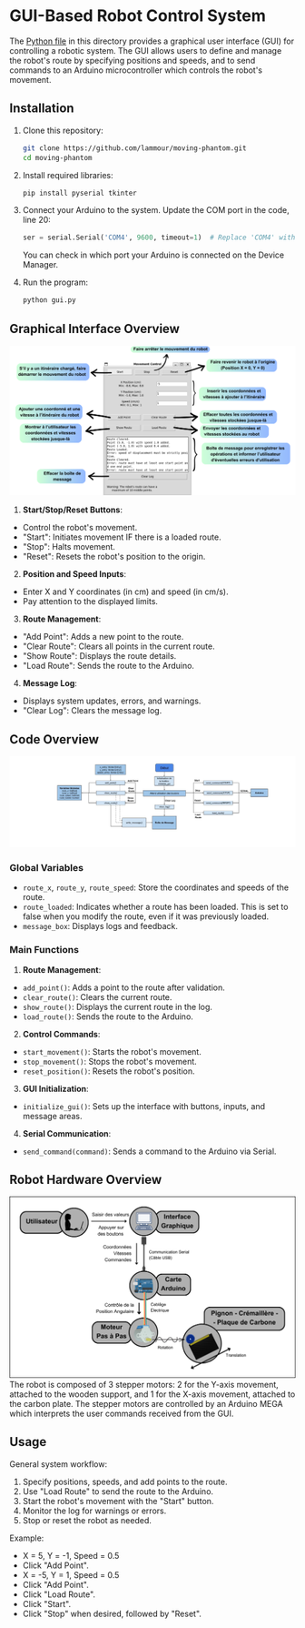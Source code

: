 # GUI-Based Robot Control System

The [Python file](gui.py) in this directory provides a graphical user interface (GUI) for controlling a robotic system. The GUI allows users to define and manage the robot's route by specifying positions and speeds, and to send commands to an Arduino microcontroller which controls the robot's movement.

## Installation

1. Clone this repository:
   ```bash
   git clone https://github.com/lammour/moving-phantom.git
   cd moving-phantom
   ```

2. Install required libraries:
    ```bash
    pip install pyserial tkinter
    ```

3. Connect your Arduino to the system. Update the COM port in the code, line 20:
    ```python
    ser = serial.Serial('COM4', 9600, timeout=1)  # Replace 'COM4' with your Arduino's port
    ```
    You can check in which port your Arduino is connected on the Device Manager.

4. Run the program:
    ```bash
    python gui.py
    ```
    
## Graphical Interface Overview

![GUI Overview](assets/gui_overview.png)

1. **Start/Stop/Reset Buttons**:
- Control the robot's movement.
- "Start": Initiates movement IF there is a loaded route.
- "Stop": Halts movement.
- "Reset": Resets the robot's position to the origin.

2. **Position and Speed Inputs**:
- Enter X and Y coordinates (in cm) and speed (in cm/s).
- Pay attention to the displayed limits.

3. **Route Management**:
- "Add Point": Adds a new point to the route.
- "Clear Route": Clears all points in the current route.
- "Show Route": Displays the route details.
- "Load Route": Sends the route to the Arduino.

4. **Message Log**:
- Displays system updates, errors, and warnings.
- "Clear Log": Clears the message log.

## Code Overview

![GUI Code Overview](assets/gui_code_overview.jpg)

### Global Variables
- `route_x`, `route_y`, `route_speed`: Store the coordinates and speeds of the route.
- `route_loaded`: Indicates whether a route has been loaded. This is set to false when you modify the route, even if it was previously loaded.
- `message_box`: Displays logs and feedback.

### Main Functions
1. **Route Management**:
- `add_point()`: Adds a point to the route after validation.
- `clear_route()`: Clears the current route.
- `show_route()`: Displays the current route in the log.
- `load_route()`: Sends the route to the Arduino.

2. **Control Commands**:
- `start_movement()`: Starts the robot's movement.
- `stop_movement()`: Stops the robot's movement.
- `reset_position()`: Resets the robot's position.

3. **GUI Initialization**:
- `initialize_gui()`: Sets up the interface with buttons, inputs, and message areas.

4. **Serial Communication**:
- `send_command(command)`: Sends a command to the Arduino via Serial.

## Robot Hardware Overview

![Robot Overview](assets/robot_overview.png)
The robot is composed of 3 stepper motors: 2 for the Y-axis movement, attached to the wooden support, and 1 for the X-axis movement, attached to the carbon plate. The stepper motors are controlled by an Arduino MEGA which interprets the user commands received from the GUI.

## Usage
General system workflow:
1. Specify positions, speeds, and add points to the route.
2. Use "Load Route" to send the route to the Arduino.
3. Start the robot's movement with the "Start" button.
4. Monitor the log for warnings or errors.
5. Stop or reset the robot as needed.

Example:
- X = 5, Y = -1, Speed = 0.5
- Click "Add Point".
- X = -5, Y = 1, Speed = 0.5
- Click "Add Point".
- Click "Load Route".
- Click "Start".
- Click "Stop" when desired, followed by "Reset".